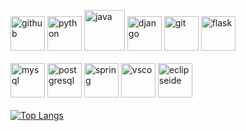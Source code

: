 [<img src='https://cdn.jsdelivr.net/npm/simple-icons@3.0.1/icons/github.svg' alt='github' height='55'>](https://github.com/david-nine)  [<img src='https://escoladigital-production-storage.s3.amazonaws.com/uploads/images/original/20201103113533.png' alt='python' height='55'>](https://www.python.org/)  [<img src='https://logospng.org/download/java/logo-java-256.png' alt='java' height='65'>](https://www.java.com/en/)  [<img src='https://cdn.iconscout.com/icon/free/png-512/django-1-282754.png' alt='django' height='55'>](https://www.djangoproject.com/)  [<img src='https://git-scm.com/images/logos/downloads/Git-Icon-1788C.png' alt='git' height='55'>](https://git-scm.com/)  [<img src='https://seeklogo.com/images/F/flask-logo-44C507ABB7-seeklogo.com.png' alt='flask' height='55'>](https://flask.palletsprojects.com/en/2.0.x/)  
<br>
[<img src='https://marcas-logos.net/wp-content/uploads/2020/11/MySQL-logo.png' alt='mysql' height='55'>](https://www.mysql.com/)  [<img src='https://img.icons8.com/color/452/postgreesql.png' alt='postgresql' height='55'>](https://www.postgresql.org/)  [<img src='https://img.icons8.com/color/452/spring-logo.png' alt='spring' height='55'>](https://spring.io/)  [<img src='https://cdn.worldvectorlogo.com/logos/visual-studio-code-1.svg' alt='vsco' height='55'>](https://code.visualstudio.com/)  [<img src='http://www.macupdate.com/images/icons256/11662.png' alt='eclipseide' height='55'>](https://www.eclipse.org/)  
<br>
[![Top Langs](https://github-readme-stats.vercel.app/api/top-langs/?username=david-nine)](https://github.com/anuraghazra/github-readme-stats)
